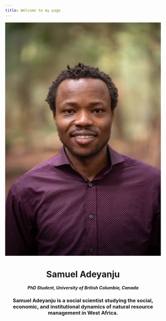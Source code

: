 ```yaml
---
title: Welcome to my page
---  
```


![Samuel](images/samuel.jpg)

<div align="center"> 
  
# Samuel Adeyanju

***PhD Student, University of British Columbia, Canada*** 
  

### Samuel Adeyanju is a social scientist studying the social, economic, and institutional dynamics of natural resource management in West Africa.

</div>



